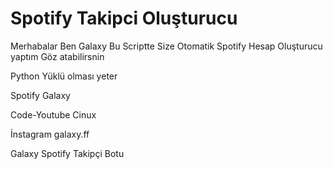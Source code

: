 # Spotify Takipci Oluşturucu 
Merhabalar Ben Galaxy Bu Scriptte Size Otomatik Spotify Hesap Oluşturucu yaptım Göz atabilirsnin 

Python Yüklü olması yeter 

Spotify Galaxy

Code-Youtube Cinux

İnstagram galaxy.ff     

Galaxy Spotify Takipçi Botu

